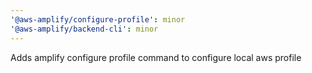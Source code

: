 ```yaml
---
'@aws-amplify/configure-profile': minor
'@aws-amplify/backend-cli': minor
---
```


Adds amplify configure profile command to configure local aws profile
